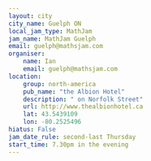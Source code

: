 ```yaml
---
layout: city                                           
city_name: Guelph ON
local_jam_type: MathJam
jam_name: MathJam Guelph
email: guelph@mathsjam.com
organiser:
    name: Ian
    email: guelph@mathsjam.com
location:
    group: north-america
    pub_name: "the Albion Hotel"
    description: " on Norfolk Street"
    url: http://www.thealbionhotel.ca
    lat: 43.5439109
    lon: -80.2525496
hiatus: False
jam_date_rule: second-last Thursday
start_time: 7.30pm in the evening
---
```


